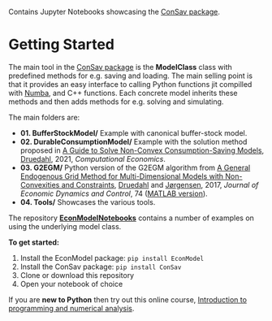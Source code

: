 Contains Jupyter Notebooks showcasing the [ConSav package](https://github.com/NumEconCopenhagen/ConsumptionSaving).

# Getting Started

The main tool in the [ConSav package](https://github.com/NumEconCopenhagen/ConsumptionSaving) is the **ModelClass** class with predefined methods for e.g. saving and loading. The main selling point is that it provides an easy interface to calling Python functions jit compilled with [Numba](http://numba.pydata.org/), and C++ functions. Each concrete model inherits these methods and then adds methods for e.g. solving and simulating.

The main folders are:

* **01. BufferStockModel/** Example with canonical buffer-stock model.
* **02. DurableConsumptionModel/** Example with the solution method proposed in [A Guide to Solve Non-Convex Consumption-Saving Models](https://doi.org/10.1007/s10614-020-10045-x), [Druedahl](https://sites.google.com/view/jeppe-druedahl/), 2021, *Computational Economics*.
* **03. G2EGM/** Python version of the G2EGM algorithm from [A General Endogenous Grid Method for Multi-Dimensional Models with Non-Convexities and Constraints](https://doi.org/10.1016/j.jedc.2016.11.005), [Druedahl](https://sites.google.com/view/jeppe-druedahl/) and [Jørgensen](http://www.tjeconomics.com/), 2017, *Journal of Economic Dynamics and Control*, 74 ([MATLAB version](https://github.com/JeppeDruedahl/G2EGM)).
* **04. Tools/** Showcases the various tools.

The repository **[EconModelNotebooks](https://github.com/NumEconCopenhagen/EconModelNotebooks)** contains a number of examples on using the underlying model class.

**To get started:**

1. Install the EconModel package: ``pip install EconModel``
2. Install the ConSav package: ``pip install ConSav``
3. Clone or download this repository
4. Open your notebook of choice

If you are **new to Python** then try out this online course, [Introduction to programming and numerical analysis](https://sites.google.com/view/numeconcph-introprog/home).